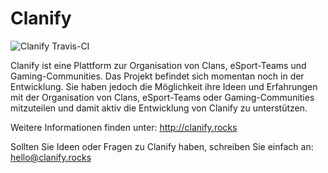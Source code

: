 # Clanify

![Clanify Travis-CI](https://travis-ci.org/Clanify/Clanify.svg?branch=master)

Clanify ist eine Plattform zur Organisation von Clans, eSport-Teams und
Gaming-Communities. Das Projekt befindet sich momentan noch in der Entwicklung.
Sie haben jedoch die Möglichkeit ihre Ideen und Erfahrungen mit der Organisation
von Clans, eSport-Teams oder Gaming-Communities mitzuteilen und damit aktiv die
Entwicklung von Clanify zu unterstützen.

Weitere Informationen finden unter: http://clanify.rocks

Sollten Sie Ideen oder Fragen zu Clanify haben, schreiben Sie einfach an:
[hello@clanify.rocks](mailto:hello@clanify.rocks?subject=Hello)
